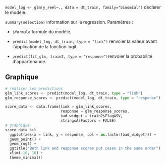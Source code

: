 `model_log <- glm(y_reel~., data = dt_train, family="binomial")` déclarer le modèle.

`summary(selection)` information sur la regression. Paramètres :

* `$formule` formule du modèle.

* `predict(model_log, dt_train, type = "link")` renvoier la valeur avant l'application de la fonction logit.
* `predict(fit_glm, train2, type = "response")`renvoier la probabilité d'appartenance.

## Graphique

``` py
# réaliser les predictions
glm_link_scores <- predict(model_log, dt_train, type = "link")
glm_response_scores <- predict(model_log, dt_train, type = "response")

score_data <- data.frame(link = glm_link_scores, 
                         response = glm_response_scores,
                         bad_widget = train2$FlagASV,
                         stringsAsFactors = FALSE)
# graphique
score_data %>% 
  ggplot(aes(x = link, y = response, col = as.factor(bad_widget))) +
  geom_point() + 
  geom_rug() + 
  ggtitle("Both link and response scores put cases in the same order") +
  xlim(-10, 10) + 
  theme_minimal()
```
